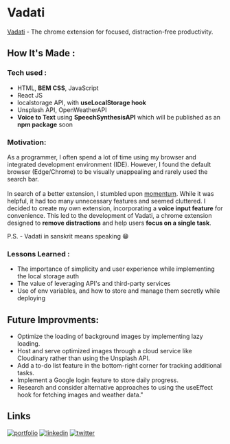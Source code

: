 # Vadati

 [Vadati](https://vadati.netlify.app/) -  The chrome extension for focused, distraction-free productivity.

 ## How It's Made : 
 ### Tech used : 
 - HTML, **BEM CSS**, JavaScript
 - React JS
 - localstorage API, with **useLocalStorage hook**
 - Unsplash API, OpenWeatherAPI
 - **Voice to Text** using **SpeechSynthesisAPI** which will be published as an **npm package** soon
  
 
 ### Motivation:
 As a programmer, I often spend a lot of time using my browser and integrated development environment (IDE). However, I found the default browser (Edge/Chrome) to be visually unappealing and rarely used the search bar.
 <br>
 <br>
 In search of a better extension, I stumbled upon [momentum](https://momentumdash.com/). While it was helpful, it had too many unnecessary features and seemed cluttered. 
 I decided to create my own extension, incorporating a **voice input feature** for convenience. This led to the development of Vadati, a chrome extension designed to **remove distractions** and help users **focus on a single task**.

 P.S. - Vadati in sanskrit means speaking :grin:

 ### Lessons Learned : 
 - The importance of simplicity and user experience while implementing the local storage auth 
 - The value of leveraging API's and third-party services
 - Use of env variables, and how to store and manage them secretly while deploying  
 
 ## Future Improvments:
 
 - Optimize the loading of background images by implementing lazy loading.
 - Host and serve optimized images through a cloud service like Cloudinary rather than using the Unsplash API.
 - Add a to-do list feature in the bottom-right corner for tracking additional tasks.
 - Implement a Google login feature to store daily progress.
 - Research and consider alternative approaches to using the useEffect hook for fetching images and weather data."

 ## Links
 [![portfolio](https://img.shields.io/badge/my_portfolio-000?style=for-the-badge&logo=ko-fi&logoColor=white)](https://abhijit.super.site/)
 [![linkedin](https://img.shields.io/badge/linkedin-0A66C2?style=for-the-badge&logo=linkedin&logoColor=white)](https://www.linkedin.com/in/abhijitdotsharma/)
 [![twitter](https://img.shields.io/badge/twitter-1DA1F2?style=for-the-badge&logo=twitter&logoColor=white)](https://twitter.com/abhi_exe)


